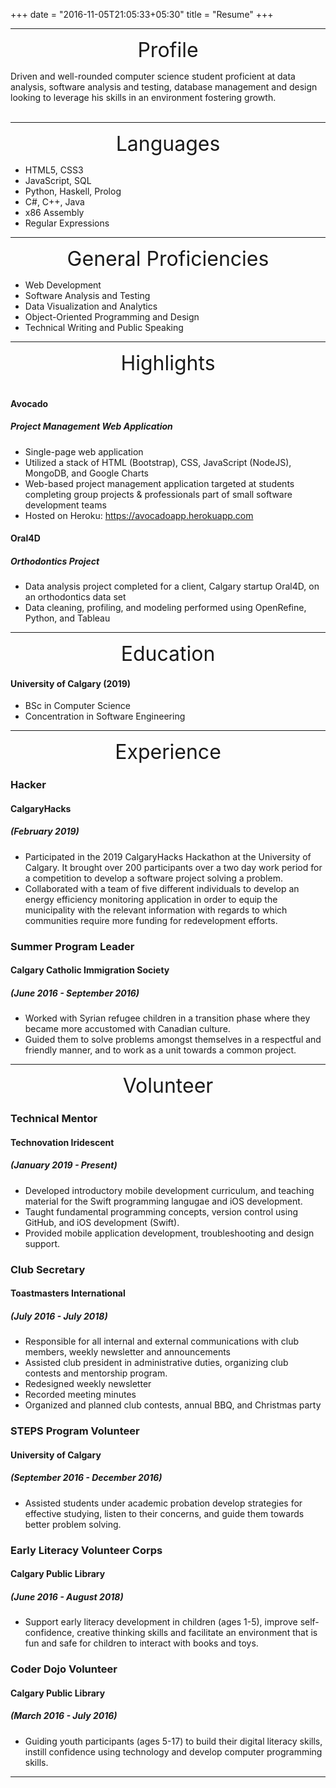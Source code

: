 +++
date = "2016-11-05T21:05:33+05:30"
title = "Resume"
+++

---
<p align="center">
<font size="+3">Profile</font>
</p>

Driven and well-rounded computer science student proficient at data analysis, software analysis and testing, database management and design looking to leverage his skills in an environment fostering growth.
<br></br>

***

<p align="center">
<font size="+3">Languages</font>
</p>

* HTML5, CSS3
* JavaScript, SQL
* Python, Haskell, Prolog
* C#, C++, Java
* x86 Assembly
* Regular Expressions

***

<p align="center">
<font size="+3">General Proficiencies</font>
</p>

* Web Development
* Software Analysis and Testing
* Data Visualization and Analytics
* Object-Oriented Programming and Design
* Technical Writing and Public Speaking

***

<p align="center">
<font size="+3">Highlights</font>
<br></br>
</p>


#### Avocado
##### Project Management Web Application
* Single-page web application
* Utilized a stack of HTML (Bootstrap), CSS, JavaScript (NodeJS), MongoDB, and Google Charts
* Web-based project management application targeted at students completing group projects & professionals part of small software development teams
* Hosted on Heroku: https://avocadoapp.herokuapp.com

#### Oral4D
##### Orthodontics Project
* Data analysis project completed for a client, Calgary startup Oral4D, on an orthodontics data set
* Data cleaning, profiling, and modeling performed using OpenRefine, Python, and Tableau

***

<p align="center">
<font size="+3">Education</font>
</p>

#### University of Calgary (2019)

* BSc in Computer Science
* Concentration in Software Engineering

***

<p align="center">
<font size="+3">Experience</font>
</p>

### Hacker
#### CalgaryHacks
##### (February 2019)
* Participated in the 2019 CalgaryHacks Hackathon at the University of Calgary. It brought over 200 participants over a two day work period for a competition to develop a software project solving a problem.
* Collaborated with a team of five different individuals to develop an energy efficiency monitoring application in order to equip the municipality with the relevant information with regards to which communities require more funding for redevelopment efforts.

### Summer Program Leader
#### Calgary Catholic Immigration Society
##### (June 2016 - September 2016)
* Worked with Syrian refugee children in a transition phase where they became more accustomed with Canadian culture.
* Guided them to solve problems amongst themselves in a respectful and friendly manner, and to work as a unit towards a common project.

***

<p align="center">
<font size="+3">Volunteer</font>
</p>

### Technical Mentor
#### Technovation Iridescent
##### (January 2019 - Present)
* Developed introductory mobile development curriculum, and teaching material for the Swift programming langugae and iOS development.
* Taught fundamental programming concepts, version control using GitHub, and iOS development (Swift).
* Provided mobile application development, troubleshooting and design support.

### Club Secretary
#### Toastmasters International
##### (July 2016 - July 2018)
* Responsible for all internal and external communications with club members, weekly newsletter and announcements
* Assisted club president in administrative duties, organizing club contests and mentorship program.
* Redesigned weekly newsletter
* Recorded meeting minutes
* Organized and planned club contests, annual BBQ, and Christmas party

### STEPS Program Volunteer
#### University of Calgary
##### (September 2016 - December 2016)
* Assisted students under academic probation develop strategies for effective studying, listen to their concerns, and guide them towards better problem solving.

### Early Literacy Volunteer Corps
#### Calgary Public Library
##### (June 2016 - August 2018)
* Support early literacy development in children (ages 1-5), improve self-confidence, creative thinking skills and facilitate an environment that is fun and safe for children to interact with books and toys.

### Coder Dojo Volunteer
#### Calgary Public Library
##### (March 2016 - July 2016)
* Guiding youth participants (ages 5-17) to build their digital literacy skills, instill confidence using technology and develop computer programming skills.

__________________
